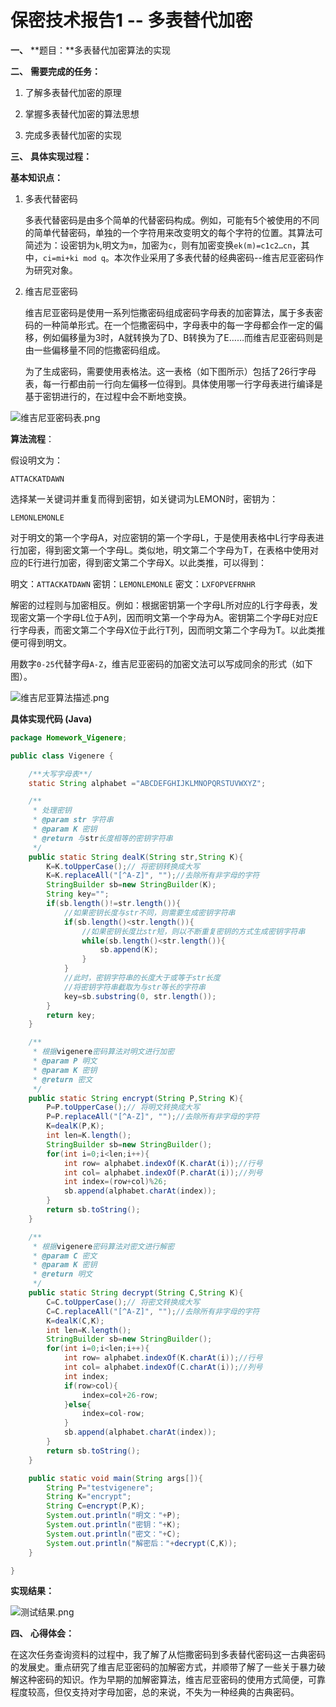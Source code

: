 # 保密技术报告1 -- 多表替代加密


<!--more-->

**一、** **题目：**多表替代加密算法的实现

 

**二、** **需要完成的任务：**

1. 了解多表替代加密的原理

2. 掌握多表替代加密的算法思想

3. 完成多表替代加密的实现

 

**三、** **具体实现过程：**

**基本知识点：**

1. 多表代替密码

   多表代替密码是由多个简单的代替密码构成。例如，可能有5个被使用的不同的简单代替密码，单独的一个字符用来改变明文的每个字符的位置。其算法可简述为：设密钥为`k`,明文为`m`，加密为`c`，则有加密变换`ek(m)=c1c2…cn`，其中，`ci=mi+ki mod q`。本次作业采用了多表代替的经典密码--维吉尼亚密码作为研究对象。

2. 维吉尼亚密码

   维吉尼亚密码是使用一系列恺撒密码组成密码字母表的加密算法，属于多表密码的一种简单形式。在一个恺撒密码中，字母表中的每一字母都会作一定的偏移，例如偏移量为3时，A就转换为了D、B转换为了E……而维吉尼亚密码则是由一些偏移量不同的恺撒密码组成。

   

   为了生成密码，需要使用表格法。这一表格（如下图所示）包括了26行字母表，每一行都由前一行向左偏移一位得到。具体使用哪一行字母表进行编译是基于密钥进行的，在过程中会不断地变换。

![维吉尼亚密码表.png](https://i.loli.net/2020/12/29/mYRhW59uoVbwsdf.png)



**算法流程**：

假设明文为：

`ATTACKATDAWN`

选择某一关键词并重复而得到密钥，如关键词为LEMON时，密钥为：

`LEMONLEMONLE`

对于明文的第一个字母A，对应密钥的第一个字母L，于是使用表格中L行字母表进行加密，得到密文第一个字母L。类似地，明文第二个字母为T，在表格中使用对应的E行进行加密，得到密文第二个字母X。以此类推，可以得到： 

明文：`ATTACKATDAWN` 密钥：`LEMONLEMONLE` 密文：`LXFOPVEFRNHR`

解密的过程则与加密相反。例如：根据密钥第一个字母L所对应的L行字母表，发现密文第一个字母L位于A列，因而明文第一个字母为A。密钥第二个字母E对应E行字母表，而密文第二个字母X位于此行T列，因而明文第二个字母为T。以此类推便可得到明文。

用数字`0-25`代替字母`A-Z`，维吉尼亚密码的加密文法可以写成同余的形式（如下图）。

![维吉尼亚算法描述.png](https://i.loli.net/2020/12/29/gRl67tbDyJcYMiV.png)



**具体实现代码 (Java)**

```java
package Homework_Vigenere;

public class Vigenere {

    /**大写字母表**/
    static String alphabet ="ABCDEFGHIJKLMNOPQRSTUVWXYZ";

    /**
     * 处理密钥
     * @param str 字符串
     * @param K 密钥
     * @return 与str长度相等的密钥字符串
     */
    public static String dealK(String str,String K){
        K=K.toUpperCase();// 将密钥转换成大写
        K=K.replaceAll("[^A-Z]", "");//去除所有非字母的字符
        StringBuilder sb=new StringBuilder(K);
        String key="";
        if(sb.length()!=str.length()){
            //如果密钥长度与str不同，则需要生成密钥字符串
            if(sb.length()<str.length()){
                //如果密钥长度比str短，则以不断重复密钥的方式生成密钥字符串
                while(sb.length()<str.length()){
                    sb.append(K);
                }
            }
            //此时，密钥字符串的长度大于或等于str长度
            //将密钥字符串截取为与str等长的字符串
            key=sb.substring(0, str.length());
        }
        return key;
    }

    /**
     * 根据vigenere密码算法对明文进行加密
     * @param P 明文
     * @param K 密钥
     * @return 密文
     */
    public static String encrypt(String P,String K){
        P=P.toUpperCase();// 将明文转换成大写
        P=P.replaceAll("[^A-Z]", "");//去除所有非字母的字符
        K=dealK(P,K);
        int len=K.length();
        StringBuilder sb=new StringBuilder();
        for(int i=0;i<len;i++){
            int row= alphabet.indexOf(K.charAt(i));//行号
            int col= alphabet.indexOf(P.charAt(i));//列号
            int index=(row+col)%26;
            sb.append(alphabet.charAt(index));
        }
        return sb.toString();
    }

    /**
     * 根据vigenere密码算法对密文进行解密
     * @param C 密文
     * @param K 密钥
     * @return 明文
     */
    public static String decrypt(String C,String K){
        C=C.toUpperCase();// 将密文转换成大写
        C=C.replaceAll("[^A-Z]", "");//去除所有非字母的字符
        K=dealK(C,K);
        int len=K.length();
        StringBuilder sb=new StringBuilder();
        for(int i=0;i<len;i++){
            int row= alphabet.indexOf(K.charAt(i));//行号
            int col= alphabet.indexOf(C.charAt(i));//列号
            int index;
            if(row>col){
                index=col+26-row;
            }else{
                index=col-row;
            }
            sb.append(alphabet.charAt(index));
        }
        return sb.toString();
    }

    public static void main(String args[]){
        String P="testvigenere";
        String K="encrypt";
        String C=encrypt(P,K);
        System.out.println("明文："+P);
        System.out.println("密钥："+K);
        System.out.println("密文："+C);
        System.out.println("解密后："+decrypt(C,K));
    }

}

```



**实现结果：**

![测试结果.png](https://i.loli.net/2020/12/29/iYq8u1XNyJEwODt.png)



**四、** **心得体会：**

在这次任务查询资料的过程中，我了解了从恺撒密码到多表替代密码这一古典密码的发展史。重点研究了维吉尼亚密码的加解密方式，并顺带了解了一些关于暴力破解这种密码的知识。作为早期的加解密算法，维吉尼亚密码的使用方式简便，可靠程度较高，但仅支持对字母加密，总的来说，不失为一种经典的古典密码。
